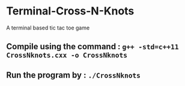 # Terminal-Cross-N-Knots
A terminal based tic tac toe game

## Compile using the command : ```g++ -std=c++11 CrossNknots.cxx -o CrossNknots```
## Run the program by : ```./CrossNknots```
